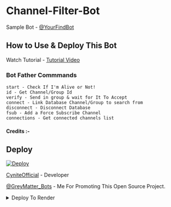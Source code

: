 # Channel-Filter-Bot
Sample Bot - [@YourFindBot](https://www.telegram.dog/YourFindBot)

## How to Use & Deploy This Bot
Watch Tutorial - [Tutorial Video](https://youtu.be/fiPyOYrwv7Y)

### Bot Father Commmands 
```
start - Check If I'm Alive or Not!
id - Get Channel/Group Id
verify - Send in group & wait for It To Accept
connect - Link Database Channel/Group to search from
disconnect - Disconnect Database
fsub - Add a Force Subscribe Channel
connections - Get connected channels list
```

#### Credits :-

## Deploy 

[![Deploy](https://www.herokucdn.com/deploy/button.svg)](https://heroku.com/deploy?template=https://github.com/ROYAL-JATT/Channel-Post-Filter-Bot)


[CyniteOfficial](https://github.com/cyniteofficial) - Developer

[@GreyMatter_Bots](https://www.telegram.dog/GreyMatter_Bots) - Me For Promoting This Open Source Project.

<details><summary>Deploy To Render</summary>
<a href="https://render.com/deploy?repo=https://github.com/ROYAL-JATT/Channel-Filter-Bot">
<img src="https://render.com/images/deploy-to-render-button.svg" alt="Deploy to Render">
</a>
</details>
